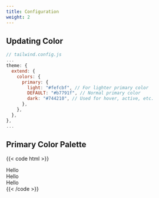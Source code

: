 ```yaml
---
title: Configuration
weight: 2
---
```


## Updating Color

```js
// tailwind.config.js
...
theme: {
  extend: {
    colors: {
      primary: {
        light: "#fefcbf", // For lighter primary color
        DEFAULT: "#b7791f", // Normal primary color
        dark: "#744210", // Used for hover, active, etc.
      },
    },
  },
},
...
```

## Primary Color Palette

{{< code html >}}

<div class="grid max-w-xs grid-cols-2 gap-2">
  <div class="w-full h-10 bg-primary-light"></div>
  <div class="border border-primary-light text-primary-light">Hello</div>
  <div class="w-full h-10 bg-primary"></div>
  <div class="border border-primary text-primary">Hello</div>
  <div class="w-full h-10 bg-primary-dark"></div>
  <div class="border border-primary-dark text-primary-dark">Hello</div>
</div>
{{< /code >}}
